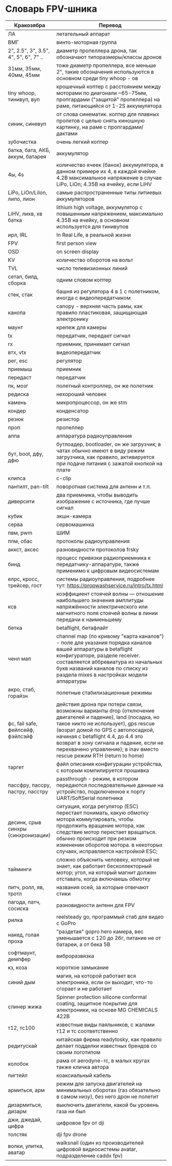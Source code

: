 # Словарь FPV-шника

| Кракозябра                            | Перевод |
| ------------------------------------- | ------- |
| ЛА                                    | летательный аппарат |
| ВМГ                                   | винто-моторная группа|
| 2", 2.5", 3", 3.5", 4", 5", 6", 7" .. | диаметр пропеллера дрона, так обозначают типоразмеры/классы дронов |
| 31мм, 35мм, 40мм, 45мм                | тоже диаметр пропеллера, все меньше 2", такие обозначения используются в основном среди tiny whoop - ов |
| tiny whoop, тинивуп, вуп              | крошечный коптер с расстоянием между моторами по диагонали ~65-75мм, пропгардами ("защитой" пропеллера) на раме, питающийся от 1-2S аккумулятора |
| синик, синевуп                        | от слова синематик. коптер для плавных пролетов с целью снять киношную картинку, на раме с пропгардами/дактами|
| зубочистка                            | очень легкий коптер |
| батка, бата, АКБ, аккум, батарея      | аккумулятор |
| 4ы, 4s                                | количество ячеек (банок) аккумулятора, в данном примере их 4, в каждой ячейке 4.2В максимальное напряжение в случае LiPo, LiOn; 4.35В на ячейку, если LiHV |
| LiPo, LiOn/LiIon, липо, лион          | самые распространенные типы литиевых аккумуляторов |
| LiHV, лихв, хв батка                  | lithium high voltage, аккумулятор с повышенным напряжением, максимально 4.35В на ячейку, в основном используется для тинивупов |
| ирл, IRL                              | In Real Life, в реальной жизни |
| FPV                                   | first person view |
| OSD                                   | on screen display |
| KV                                    | количество оборотов на вольт |
| TVL                                   | число телевизионных линий |
| сетап, билд, сборка                   | одним словом коптер |
| стек, стак                            | башня из регулятора 4 в 1 с полетником, иногда с видеопередатчиком |
| канопа                                | canopy - верхняя часть рамы, как правило пластиковая, защищающая электронику |
| маунт                                 | крепеж для камеры |
| tx                                    | передатчик, передает сигнал |
| rx                                    | приемник, принимает сигнал |
| втх, vtx                              | видеопередатчик |
| рег, esc                              | регулятор |
| приемыш                               | приемник |
| передаст                              | передатчик |
| пк, мозг                              | полетный контроллер, он же полетник |
| редиска                               | нехороший человек |
| камень                                | микропроцессор, он же stm |
| кондер                                | конденсатор |
| резюк                                 | резистор |
| проп                                  | пропеллер |
| аппа                                  | аппаратура радиоуправления |
| бут, boot, дфу, дфю                   | бутлоадер, bootloader, он же загрузчик; в чатах обычно имеют в виду режим загрузчика, как правило, активируется при подаче питания с зажатой кнопкой на плате |
| клипса                                | c-clip |
| пантилт, pan-tilt                     | поворотная система для антенн и т.п.|
| диверсити                             | два приемника, чтобы выводить изображение с источника, где лучше сигнал |
| кубик                                 | экшн-камера |
| серва                                 | сервомашинка |
| пвм, pwm                              | ШИМ |
| ппм, сбас                             | протоколы радиоуправления |
| аккст, аксес                          | разновидности протоколов frsky |
| бинд                                  | процесс привязки радиоприемника к передатчику-аппаратуре, также применимо к цифровым видеосистемам |
| елрс, кросс, трейсер, гост            | системы радиоуправления, подробнее тут: https://propwashservice.ru/intro/tx.html |
| ксв                                   | коэффициент стоячей волны — отношение наибольшего значения амплитуды напряжённости электрического или магнитного поля стоячей волны в линии передачи к наименьшему |
| бетка                                 | betaflight, бетафлайт |
| ченл мап                              | channel map (по кривому "карта каналов") - поле для указания порядка каналов вашей аппаратуры в betaflight конфигураторе, разделе receiver. составляется аббревиатура из начальных букв названий каналов по списку из раздела mixes в настройках модели аппаратуры |
| акро, стаб, горайзн                   | полетные стабилизационные режимы |
| фс, fail safe, фейлсейф, фэйлсэйф     | действия дрона при потери связи, возможны варианты drop (отключение двигателей и падение), land (посадка, но такое никто не использует), gps rescue (возрат домой по GPS с автопосадкой, начиная с betaflight 4.4, до 4.4 это возврат в зону сигнала и падение, если не перехвачено управление); в inav вместо rescue режим RTH (return to home) |
| таргет                                | файл описания конфигурации устройства, с которым компилируется прошивка |
| пассфру, пассру, пастру, пасстру      | passthrough - режим, в котором передаются последовательные данные на устройство, подключенное к порту UART/SoftSerial полетника |
| десинк, срыв синхры (синхронизации)   | ситуация, когда регулятор (ESC) перестает понимать, какую обмотку мотора коммутировать, чтобы продолжить вращение мотора, как следствие мотор перестает вращаться. обычно происходит при резком изменении оборотов мотора. в некоторых случаях, исправляется настройкой ESC; |
| тайминги                              | сложно объяснить человеку, который не знает, как работает бесколлекторный мотор; угол, на который магнит должен отставать, когда включаешь обмотку |
| питч, ролл, яв, тротл                 | названия осей, за которые отвечают стики |
| пагода, патч, сосиска                 | разновидности антенн для FPV |
| рилка                                 | reelsteady go, программый стаб для видео с GoPro |
| накед, голая проха                    | "раздетая" gopro hero камера, вес уменьшается с 120 до 26г, питание не от батареи, а от бека 5В |
| софтмаунт, демпфер                    | виброразвязка |
| кз, коза                              | короткое замыкание |
| синий дым                             | магия, на которой работает вся электроника, если он выходит, что-то сгорает и не работает |
| спинер жижа                           | Spinner protection silicone conformal coating, защитное покрытие для электроники, на основе MG CHEMICALS 422B |
| т12, тс100                            | известные виды паяльников, с жалами т12 и тс соответственно |
| редитускай                            | китайская фирма readytosky, как правило делает подделки известных брендов со своим логотипом |
| колобок                               | рама от aerodyne-rc, в малых кругах также кличка автора |
| пигтейл                               | коаксиальный кабель |
| армиться, арм                         | режим для запуска двигателей на минимальных оборотах (газ обязательно в самом низу), без него дрон не полетит |
| дизармиться, дизарм                   | выключить двигатели, какой бы уровень газа ни был |
| джи, джедай, цифра                    | цифровое fpv от dji |
| толстяк                               | dji fpv drone |
| волки, улитка, аватар                 | walksnail (один из производителей цифровой видеосистемы avatar, подразделение caddx fpv) |
